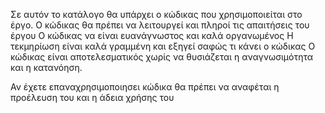 Σε αυτόν το κατάλογο θα υπάρχει ο κώδικας που χρησιμοποιείται στο έργο.
Ο κώδικας θα πρέπει να λειτουργεί και πληροί τις απαιτήσεις του έργου
Ο κώδικας να είναι ευανάγνωστος και καλά οργανωμένος 
Η τεκμηρίωση είναι καλά γραμμένη και εξηγεί σαφώς τι κάνει ο κώδικας
Ο κώδικας είναι αποτελεσματικός χωρίς να θυσιάζεται η αναγνωσιμότητα και η κατανόηση.

Αν έχετε επαναχρησιμοποιησει κώδικα θα πρέπει να αναφέται η προέλευση του και η άδεια χρήσης του


